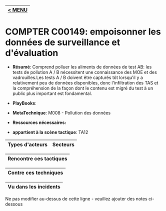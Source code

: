 |[< MENU](../README.md)|
|---|
# COMPTER C00149: empoisonner les données de surveillance et d'évaluation

* **Résumé**: Comprend polluer les aliments de données de test AB: les tests de pollution A / B nécessitent une connaissance des MOE et des vadrouilles.Les tests A / B doivent être capturés tôt lorsqu'il y a relativement peu de données disponibles, donc l'infiltration des TAS et la compréhension de la façon dont le contenu est migré du test à un public plus important est fondamental.

* **PlayBooks**:

* **MetaTechnique**: M008 - Pollution des données

* **Ressources nécessaires:**

* **appartient à la scène tactique**: TA12


|Types d'acteurs |Secteurs |
|----------- |------- |



|Rencontre ces tactiques |
|---------------------- |



|Contre ces techniques |
|------------------------- |



|Vu dans les incidents |
|----------------- |


Ne pas modifier au-dessus de cette ligne - veuillez ajouter des notes ci-dessous